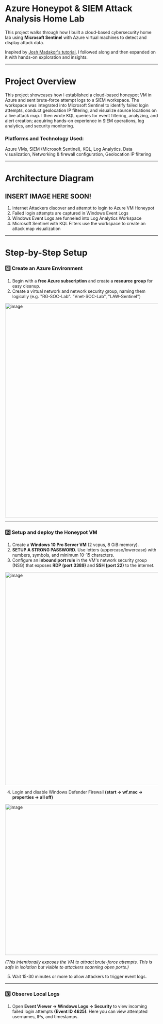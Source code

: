 # Azure Honeypot & SIEM Attack Analysis Home Lab
This project walks through how I built a cloud-based cybersecurity home lab using **Microsoft Sentinel** with Azure virtual machines to detect and display attack data. 

Inspired by [Josh Madakor's tutorial](https://youtu.be/g5JL2RIbThM?si=Mmk_O8heRLS_-SU1), I followed along and then expanded on it with hands-on exploration and insights.

---

# Project Overview

This project showcases how I established a cloud-based honeypot VM in Azure and sent brute-force attempt logs to a SIEM workspace. 
The workspace was integrated into Microsoft Sentinel to identify failed login attempts, conduct geolocation IP filtering, and visualize source locations on a live attack map. 
I then wrote KQL queries for event filtering, analyzing, and alert creation; acquiring hands-on experience in SIEM operations, log analytics, and security monitoring.

### **Platforms and Technology Used:** 
Azure VMs, SIEM (Microsoft Sentinel), KQL, Log Analytics, Data visualization, Networking & firewall configuration, Geolocation IP filtering

---

# Architecture Diagram

## INSERT IMAGE HERE SOON!

1) Internet Attackers discover and attempt to login to Azure VM Honeypot
2) Failed login attempts are captured in Windows Event Logs
3) Windows Event Logs are funneled into Log Analytics Workspace
4) Microsoft Sentinel with KQL Filters use the workspace to create an attack map visualization

---

# Step-by-Step Setup

### 1️⃣ Create an Azure Environment
1. Begin with a **free Azure subscription** and create a **resource group** for easy cleanup.
2. Create a virtual network and network security group, naming them logically (e.g. "RG-SOC-Lab". "Vnet-SOC-Lab", "LAW-Sentinel")
<img width="1833" height="705" alt="image" src="https://github.com/user-attachments/assets/42e2f927-ebd6-4a87-ad2f-364a901bc617" />

---

### 2️⃣ Setup and deploy the Honeypot VM
1. Create a **Windows 10 Pro Server VM** (2 vcpus, 8 GiB memory).
2. **SETUP A STRONG PASSWORD.** Use letters (uppercase/lowercase) with numbers, symbols, and minimum 10-15 characters.
3. Configure an **inbound port rule** in the VM's network security group (NSG) that exposes **RDP (port 3389)** and **SSH (port 22)** to the internet.

<img width="2117" height="701" alt="image" src="https://github.com/user-attachments/assets/fc6ea4bc-10b2-492c-8b10-f71073122189" />

4. Login and disable Windows Defender Firewall **(start -> wf.msc -> properties -> all off)**

<img width="890" height="497" alt="image" src="https://github.com/user-attachments/assets/9928fefc-cdcd-40d0-89af-0113444d1348" />

  _(This intentionally exposes the VM to attract brute-force attempts. This is safe in isolation but visible to attackers scanning open ports.)_

  5. Wait 15-30 minutes or more to allow attackers to trigger event logs.

  ---

### 3️⃣ Observe Local Logs
   1. Open **Event Viewer -> Windows Logs -> Security** to view incoming failed login attempts **(Event ID 4625)**. Here you can view attempted usernames, IPs, and timestamps.
   
